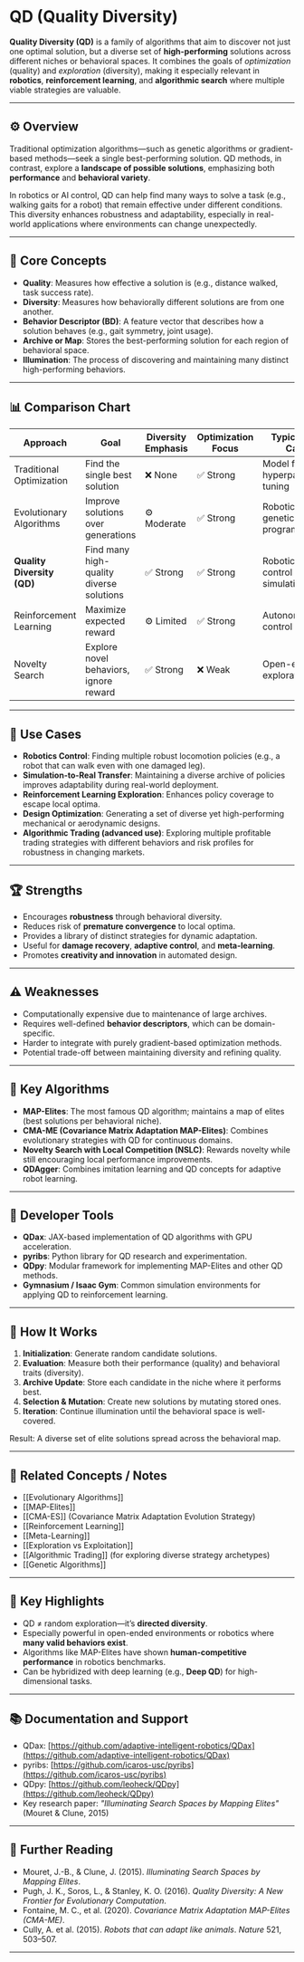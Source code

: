 # QD (Quality Diversity)

**Quality Diversity (QD)** is a family of algorithms that aim to discover not just one optimal solution, but a diverse set of **high-performing** solutions across different niches or behavioral spaces. It combines the goals of *optimization* (quality) and *exploration* (diversity), making it especially relevant in **robotics**, **reinforcement learning**, and **algorithmic search** where multiple viable strategies are valuable.

---

## ⚙️ Overview

Traditional optimization algorithms—such as genetic algorithms or gradient-based methods—seek a single best-performing solution. QD methods, in contrast, explore a **landscape of possible solutions**, emphasizing both **performance** and **behavioral variety**.

In robotics or AI control, QD can help find many ways to solve a task (e.g., walking gaits for a robot) that remain effective under different conditions. This diversity enhances robustness and adaptability, especially in real-world applications where environments can change unexpectedly.

---

## 🧠 Core Concepts

- **Quality**: Measures how effective a solution is (e.g., distance walked, task success rate).
- **Diversity**: Measures how behaviorally different solutions are from one another.
- **Behavior Descriptor (BD)**: A feature vector that describes how a solution behaves (e.g., gait symmetry, joint usage).
- **Archive or Map**: Stores the best-performing solution for each region of behavioral space.
- **Illumination**: The process of discovering and maintaining many distinct high-performing behaviors.

---

## 📊 Comparison Chart

| Approach                 | Goal                        | Diversity Emphasis | Optimization Focus | Typical Use Case                     |
|---------------------------|-----------------------------|--------------------|--------------------|--------------------------------------|
| Traditional Optimization | Find the single best solution | ❌ None            | ✅ Strong           | Model fitting, hyperparameter tuning |
| Evolutionary Algorithms  | Improve solutions over generations | ⚙️ Moderate | ✅ Strong | Robotics, genetic programming |
| **Quality Diversity (QD)** | Find many high-quality diverse solutions | ✅ Strong | ✅ Strong | Robotics, control policies, simulation |
| Reinforcement Learning   | Maximize expected reward | ⚙️ Limited | ✅ Strong | Autonomous control |
| Novelty Search           | Explore novel behaviors, ignore reward | ✅ Strong | ❌ Weak | Open-ended exploration |

---

## 🤖 Use Cases

- **Robotics Control**: Finding multiple robust locomotion policies (e.g., a robot that can walk even with one damaged leg).
- **Simulation-to-Real Transfer**: Maintaining a diverse archive of policies improves adaptability during real-world deployment.
- **Reinforcement Learning Exploration**: Enhances policy coverage to escape local optima.
- **Design Optimization**: Generating a set of diverse yet high-performing mechanical or aerodynamic designs.
- **Algorithmic Trading (advanced use)**: Exploring multiple profitable trading strategies with different behaviors and risk profiles for robustness in changing markets.

---

## 🏆 Strengths

- Encourages **robustness** through behavioral diversity.
- Reduces risk of **premature convergence** to local optima.
- Provides a library of distinct strategies for dynamic adaptation.
- Useful for **damage recovery**, **adaptive control**, and **meta-learning**.
- Promotes **creativity and innovation** in automated design.

---

## ⚠️ Weaknesses

- Computationally expensive due to maintenance of large archives.
- Requires well-defined **behavior descriptors**, which can be domain-specific.
- Harder to integrate with purely gradient-based optimization methods.
- Potential trade-off between maintaining diversity and refining quality.

---

## 🔩 Key Algorithms

- **MAP-Elites**: The most famous QD algorithm; maintains a map of elites (best solutions per behavioral niche).
- **CMA-ME (Covariance Matrix Adaptation MAP-Elites)**: Combines evolutionary strategies with QD for continuous domains.
- **Novelty Search with Local Competition (NSLC)**: Rewards novelty while still encouraging local performance improvements.
- **QDAgger**: Combines imitation learning and QD concepts for adaptive robot learning.

---

## 🧰 Developer Tools

- **QDax**: JAX-based implementation of QD algorithms with GPU acceleration.
- **pyribs**: Python library for QD research and experimentation.
- **QDpy**: Modular framework for implementing MAP-Elites and other QD methods.
- **Gymnasium / Isaac Gym**: Common simulation environments for applying QD to reinforcement learning.

---

## 🔬 How It Works

1. **Initialization**: Generate random candidate solutions.  
2. **Evaluation**: Measure both their performance (quality) and behavioral traits (diversity).  
3. **Archive Update**: Store each candidate in the niche where it performs best.  
4. **Selection & Mutation**: Create new solutions by mutating stored ones.  
5. **Iteration**: Continue illumination until the behavioral space is well-covered.  

Result: A diverse set of elite solutions spread across the behavioral map.

---

## 🧩 Related Concepts / Notes

- [[Evolutionary Algorithms]]
- [[MAP-Elites]]
- [[CMA-ES]] (Covariance Matrix Adaptation Evolution Strategy)
- [[Reinforcement Learning]]
- [[Meta-Learning]]
- [[Exploration vs Exploitation]]
- [[Algorithmic Trading]] (for exploring diverse strategy archetypes)
- [[Genetic Algorithms]]

---

## 🧮 Key Highlights

- QD ≠ random exploration—it’s **directed diversity**.  
- Especially powerful in open-ended environments or robotics where **many valid behaviors exist**.  
- Algorithms like MAP-Elites have shown **human-competitive performance** in robotics benchmarks.  
- Can be hybridized with deep learning (e.g., **Deep QD**) for high-dimensional tasks.

---

## 📚 Documentation and Support

- QDax: [https://github.com/adaptive-intelligent-robotics/QDax](https://github.com/adaptive-intelligent-robotics/QDax)
- pyribs: [https://github.com/icaros-usc/pyribs](https://github.com/icaros-usc/pyribs)
- QDpy: [https://github.com/leoheck/QDpy](https://github.com/leoheck/QDpy)
- Key research paper: *"Illuminating Search Spaces by Mapping Elites"* (Mouret & Clune, 2015)

---

## 📖 Further Reading

- Mouret, J.-B., & Clune, J. (2015). *Illuminating Search Spaces by Mapping Elites*.  
- Pugh, J. K., Soros, L., & Stanley, K. O. (2016). *Quality Diversity: A New Frontier for Evolutionary Computation*.  
- Fontaine, M. C., et al. (2020). *Covariance Matrix Adaptation MAP-Elites (CMA-ME)*.  
- Cully, A. et al. (2015). *Robots that can adapt like animals*. *Nature* 521, 503–507.  

---
